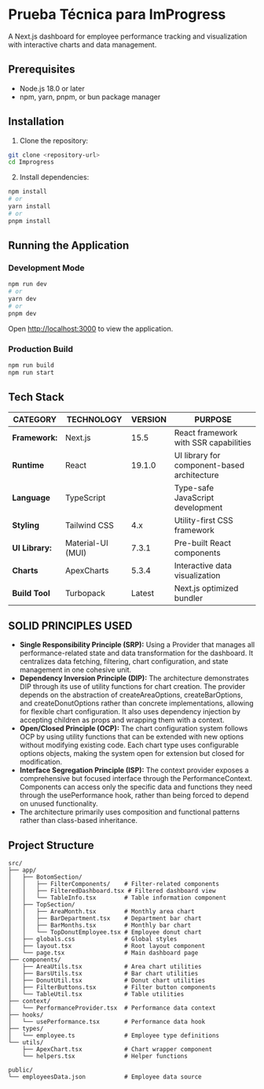 # Prueba Técnica para ImProgress

A Next.js dashboard for employee performance tracking and visualization with interactive charts and data management.

## Prerequisites

- Node.js 18.0 or later
- npm, yarn, pnpm, or bun package manager

## Installation

1. Clone the repository:
```bash
git clone <repository-url>
cd Improgress
```

2. Install dependencies:
```bash
npm install
# or
yarn install
# or
pnpm install
```

## Running the Application

### Development Mode
```bash
npm run dev
# or
yarn dev
# or
pnpm dev
```

Open [http://localhost:3000](http://localhost:3000) to view the application.

### Production Build
```bash
npm run build
npm run start
```

## Tech Stack

| CATEGORY | TECHNOLOGY | VERSION | PURPOSE|
|----------|------------|---------|--------|
| **Framework:** | Next.js | 15.5 | React framework with SSR capabilities|
| **Runtime**	| React	 |19.1.0	|UI library for component-based architecture|
| **Language**	|TypeScript | 	|Type-safe JavaScript development|
| **Styling**|	Tailwind CSS|	4.x	|Utility-first CSS framework|
| **UI Library:** |Material-UI (MUI)| 7.3.1| Pre-built React components|
| **Charts**	|ApexCharts	|5.3.4	|Interactive data visualization|
| **Build Tool**	|Turbopack	|Latest|	Next.js optimized bundler|
   

## SOLID PRINCIPLES USED

- **Single Responsibility Principle (SRP):** Using a Provider that manages all performance-related state and data transformation for the dashboard. It centralizes data fetching, filtering, chart configuration, and state management in one cohesive unit.
- **Dependency Inversion Principle (DIP):** The architecture demonstrates DIP through its use of utility functions for chart creation. The provider depends on the abstraction of createAreaOptions, createBarOptions, and createDonutOptions rather than concrete implementations, allowing for flexible chart configuration. It also uses dependency injection by accepting children as props and wrapping them with a context.
- **Open/Closed Principle (OCP):** The chart configuration system follows OCP by using utility functions that can be extended with new options without modifying existing code. Each chart type uses configurable options objects, making the system open for extension but closed for modification.
- **Interface Segregation Principle (ISP):** The context provider exposes a comprehensive but focused interface through the PerformanceContext. Components can access only the specific data and functions they need through the usePerformance hook, rather than being forced to depend on unused functionality.
- The architecture primarily uses composition and functional patterns rather than class-based inheritance.

  
## Project Structure
```
src/
├── app/
│   ├── BotomSection/
│   │   ├── FilterComponents/    # Filter-related components
│   │   ├── FilteredDashboard.tsx # Filtered dashboard view
│   │   └── TableInfo.tsx        # Table information component
│   ├── TopSection/
│   │   ├── AreaMonth.tsx        # Monthly area chart
│   │   ├── BarDepartment.tsx    # Department bar chart
│   │   ├── BarMonths.tsx        # Monthly bar chart
│   │   └── TopDonutEmployee.tsx # Employee donut chart
│   ├── globals.css              # Global styles
│   ├── layout.tsx               # Root layout component
│   └── page.tsx                 # Main dashboard page
├── components/
│   ├── AreaUtils.tsx            # Area chart utilities
│   ├── BarsUtils.tsx            # Bar chart utilities
│   ├── DonutUtil.tsx            # Donut chart utilities
│   ├── FilterButtons.tsx        # Filter button components
│   └── TableUtil.tsx            # Table utilities
├── context/
│   └── PerformanceProvider.tsx  # Performance data context
├── hooks/
│   └── usePerformance.tsx       # Performance data hook
├── types/
│   └── employee.ts              # Employee type definitions
└── utils/
    ├── ApexChart.tsx            # Chart wrapper component
    └── helpers.tsx              # Helper functions

public/
└── employeesData.json           # Employee data source
```
